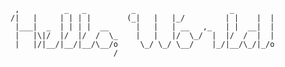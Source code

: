 <!-- a cheeky hello-world in the "english" language -->
```
 ,          _   _          _                     _         
/|   |     | | | |        (_|   |   |_/         | |    |  |
 |___|  _  | | | |  __      |   |   | __   ,_   | |  __|  |
 |   |\|/  |/  |/  /  \_    |   |   |/  \_/  |  |/  /  |  |
 |   |/|__/|__/|__/\__/o     \_/ \_/ \__/    |_/|__/\_/|_/o
                       /                                   
```
